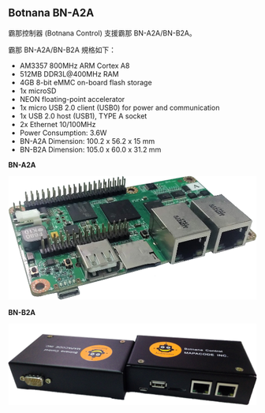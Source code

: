 ## Botnana BN-A2A

霸那控制器 (Botnana Control) 支援霸那  BN-A2A/BN-B2A。

霸那 BN-A2A/BN-B2A 規格如下：

* AM3357 800MHz ARM Cortex A8
* 512MB DDR3L@400MHz RAM
* 4GB 8-bit eMMC on-board flash storage
* 1x microSD
* NEON floating-point accelerator
* 1x micro USB 2.0 client (USB0) for power and communication
* 1x USB 2.0 host (USB1), TYPE A socket
* 2x Ethernet 10/100MHz
* Power Consumption: 3.6W
* BN-A2A Dimension: 100.2 x 56.2 x 15 mm
* BN-B2A Dimension: 105.0 x 60.0 x 31.2 mm 

**BN-A2A**

![](./botnana-a2.png)

**BN-B2A**

![](./botnana-a2-in-box.png)
